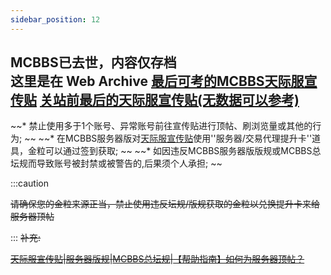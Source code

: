 ```yaml
---
sidebar_position: 12
---
```

****MCBBS已去世，内容仅存档****  
这里是在 Web Archive [最后可考的MCBBS天际服宣传贴](https://web.archive.org/web/20220928140955/https://www.mcbbs.net/thread-1172334-1-1.html)
[关站前最后的天际服宣传贴(无数据可以参考)](https://www.mcbbs.net/thread-1390354-1-1.html)
---





~~* 禁止使用多于1个账号、异常账号前往宣传贴进行顶帖、刷浏览量或其他的行为;  ~~
~~* 在MCBBS服务器版对[天际服宣传贴](https://www.mcbbs.net/thread-1390354-1-1.html)使用''服务器/交易代理提升卡''道具，金粒可以通过签到获取;  ~~
~~* 如因违反MCBBS服务器版版规或MCBBS总坛规而导致账号被封禁或被警告的,后果须个人承担;  ~~

:::caution

~~请确保您的金粒来源正当，禁止使用违反坛规/版规获取的金粒以兑换提升卡来给服务器顶帖~~

:::
~~补充:~~

~~[天际服宣传贴](https://www.mcbbs.net/thread-1390354-1-1.html)|[服务器版规](https://www.mcbbs.net/thread-405836-1-1.html)|[MCBBS总坛规](https://www.mcbbs.net/thread-7808-1-1.html)|[【帮助指南】如何为服务器顶帖？](https://www.mcbbs.net/thread-1465524-1-1.html)~~

